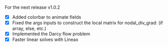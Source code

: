 For the next release v1.0.2
- [X] Added colorbar to animate fields
- [X] Fixed the args inputs to construct the local matrix for nodal_div_grad: (if array, else, etc.)
- [X] Implemented the Darcy flow problem
- [X] Faster linear solves with Lineax
